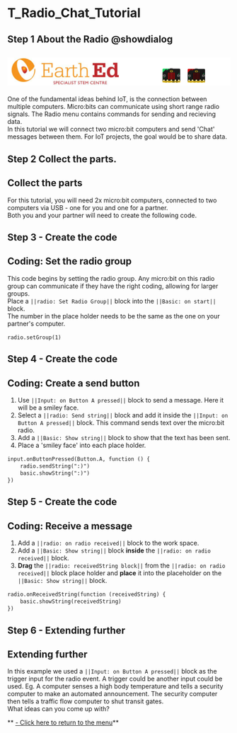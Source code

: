 # T_Radio_Chat_Tutorial

<!---------------------------------------------------------------
------------------------- Radio Chat TUTORIAL-----Complete-----
----------------------------------------------------------------->

## Step 1 About the Radio @showdialog

![](https://raw.githubusercontent.com/EarthEdSTEM/earthed-iot-programs-tutorials/master/Images/T_Radio_Chat/Radio_Chat_Banner.gif)
-------------------------------------------
One of the fundamental ideas behind IoT, is the connection between multiple computers. Micro:bits can communicate using short range radio signals. The Radio menu contains commands for sending and recieving data.<br>
In this tutorial we will connect two micro:bit computers and send 'Chat' messages between them. For IoT projects, the goal would be to share data.
 

## Step 2 Collect the parts.
Collect the parts
-----------------
For this tutorial, you will need 2x micro:bit computers, connected to two computers via USB - one for you and one for a partner.<br>
Both you and your partner will need to create the following code.<br>

## Step 3 - Create the code
Coding: Set the radio group
--------------------------
This code begins by setting the radio group. Any micro:bit on this radio group can communicate if they have the right coding, allowing for larger groups.<br>
Place a ``||radio: Set Radio Group||`` block into the ``||Basic: on start||`` block.<br>
The number in the place holder needs to be the same as the one on your partner's computer.

```blocks
radio.setGroup(1)
```
## Step 4 - Create the code
Coding: Create a send button
--------------------------
1. Use ``||Input: on Button A pressed||`` block to send a message. Here it will be a smiley face. 
2. Select a ``||radio: Send string||`` block and add it inside the ``||Input: on Button A pressed||`` block. This command sends text over the micro:bit radio.
3. Add a ``||Basic: Show string||`` block to show that the text has been sent.
4. Place a 'smiley face' into each place holder.

```blocks
input.onButtonPressed(Button.A, function () {
    radio.sendString(":)")
    basic.showString(":)")
})

```
## Step 5 - Create the code
Coding: Receive a message
--------------------------
1. Add a ``||radio: on radio received||`` block to the work space.
2. Add a ``||Basic: Show string||`` block **inside** the ``||radio: on radio received||`` block.
3. **Drag** the ``||radio: receivedString block||`` from the ``||radio: on radio received||`` block place holder and **place** it into the placeholder on the ``||Basic: Show string||`` block.

```blocks
radio.onReceivedString(function (receivedString) {
    basic.showString(receivedString)
})
```

## Step 6 - Extending further
Extending further
--------------------------
In this example we used a ``||Input: on Button A pressed||`` block as the trigger input for the radio event. A trigger could be another input could be used. Eg. A computer senses a high body temperature and tells a security computer to make an automated announcement. The security computer then tells a traffic flow computer to shut transit gates.<br>
What ideas can you come up with?<br>

** [- Click here to return to the menu](https://sites.google.com/earthed.vic.edu.au/tutorial-iot/home)**<br>


<script src="https://makecode.com/gh-pages-embed.js" > </script><script>makeCodeRender("{{ site.makecode.home_url }}", "{{ site.github.owner_name }}/{ { site.github.repository_name } } ");</script>
